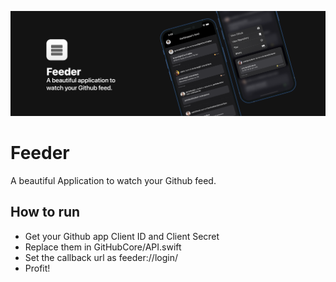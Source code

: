 ![](https://github.com/aritropaul/Feeder/blob/master/Assets/Header.png?raw=true)

# Feeder
A beautiful Application to watch your Github feed.


## How to run
- Get your Github app Client ID and Client Secret
- Replace them in GitHubCore/API.swift
- Set the callback url as feeder://login/
- Profit!